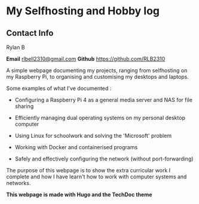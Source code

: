 

# My Selfhosting and Hobby log

## Contact Info
Rylan B 

**Email**
rlbell2310@gmail.com
**Github**
https://github.com/RLB2310

A simple webpage documenting my projects, ranging from selfhosting on my Raspberry Pi, to organising and customising my desktops and laptops.

Some examples of what I've documented :

- Configuring a Raspberry Pi 4 as a general media server and NAS for file sharing

- Efficiently managing dual operating systems on my personal desktop computer

- Using Linux for schoolwork and solving the 'Microsoft' problem

- Working with Docker and containerised programs

- Safely and effectively configuring the network (without port-forwarding)


The purpose of this webpage is to show the extra curricular work I complete and how I have learn't how to work with computer systems and networks.












**This webpage is made with Hugo and the TechDoc theme**
